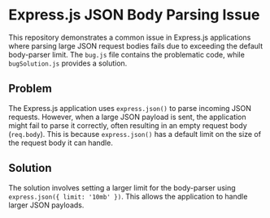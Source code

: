# Express.js JSON Body Parsing Issue
This repository demonstrates a common issue in Express.js applications where parsing large JSON request bodies fails due to exceeding the default body-parser limit.  The `bug.js` file contains the problematic code, while `bugSolution.js` provides a solution.

## Problem
The Express.js application uses `express.json()` to parse incoming JSON requests. However, when a large JSON payload is sent, the application might fail to parse it correctly, often resulting in an empty request body (`req.body`). This is because `express.json()` has a default limit on the size of the request body it can handle.

## Solution
The solution involves setting a larger limit for the body-parser using `express.json({ limit: '10mb' })`. This allows the application to handle larger JSON payloads.
